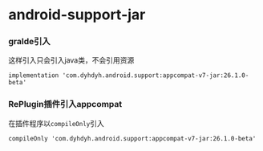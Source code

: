 # android-support-jar

### gralde引入
这样引入只会引入java类，不会引用资源

```
implementation 'com.dyhdyh.android.support:appcompat-v7-jar:26.1.0-beta'
```

### RePlugin插件引入appcompat
在插件程序以`compileOnly`引入 

```
compileOnly 'com.dyhdyh.android.support:appcompat-v7-jar:26.1.0-beta'
```